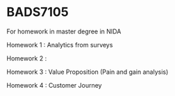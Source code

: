 # BADS7105
For homework in master degree in NIDA

Homework 1 : Analytics from surveys

Homework 2 :

Homework 3 : Value Proposition (Pain and gain analysis)

Homework 4 : Customer Journey

